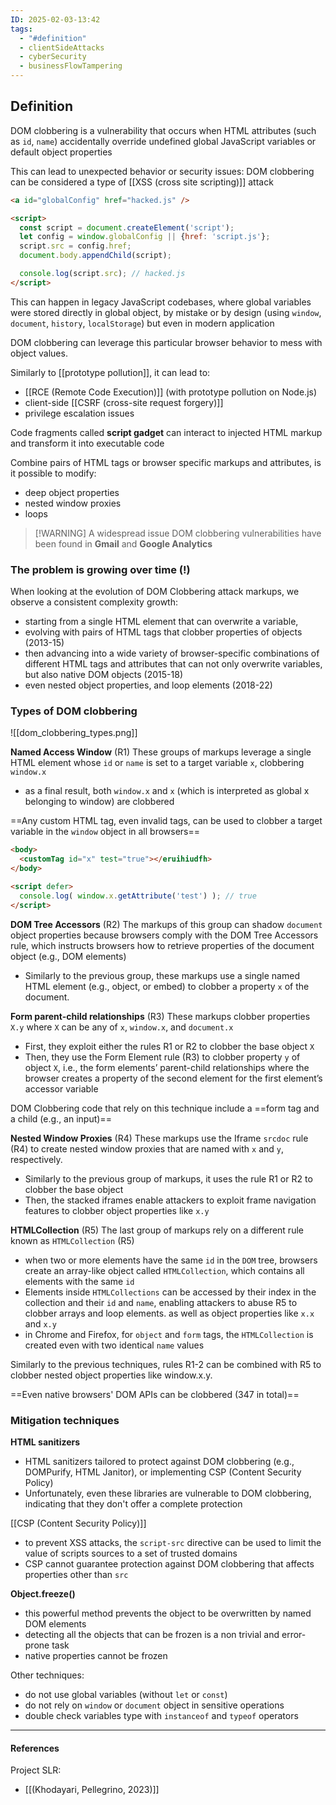 ```yaml
---
ID: 2025-02-03-13:42
tags:
  - "#definition"
  - clientSideAttacks
  - cyberSecurity
  - businessFlowTampering
---
```

## Definition

DOM clobbering is a vulnerability that occurs when HTML attributes (such as `id`, `name`) accidentally override undefined global JavaScript variables or default object properties

This can lead to unexpected behavior or security issues: DOM clobbering can be considered a type of [[XSS (cross site scripting)]] attack

```html
<a id="globalConfig" href="hacked.js" />

<script>
  const script = document.createElement('script');
  let config = window.globalConfig || {href: 'script.js'};
  script.src = config.href;
  document.body.appendChild(script);

  console.log(script.src); // hacked.js
</script>

```

This can happen in legacy JavaScript codebases, where global variables were stored directly in global object, by mistake or by design (using `window`, `document`, `history`, `localStorage`) but even in modern application

DOM clobbering can leverage this particular browser behavior to mess with object values.

Similarly to [[prototype pollution]], it can lead to:
- [[RCE (Remote Code Execution)]] (with prototype pollution on Node.js)
- client-side [[CSRF (cross-site request forgery)]]
- privilege escalation issues

Code fragments called **script gadget** can interact to injected HTML markup and transform it into executable code

Combine pairs of HTML tags or browser specific markups and attributes, is it possible to modify:
- deep object properties
- nested window proxies
- loops

> [!WARNING] A widespread issue
> DOM clobbering vulnerabilities have been found in **Gmail** and **Google Analytics**

### The problem is growing over time (!)

When looking at the evolution of DOM Clobbering attack markups, we observe a consistent complexity growth:
- starting from a single HTML element that can overwrite a variable,
- evolving with pairs of HTML tags that clobber properties of objects (2013-15)
- then advancing into a wide variety of browser-specific combinations of different HTML tags and attributes that can not only overwrite variables, but also native DOM objects (2015-18)
- even nested object properties, and loop elements (2018-22)

### Types of DOM clobbering

![[dom_clobbering_types.png]]

**Named Access Window** (R1)
These groups of markups leverage a single HTML element whose `id` or `name` is set to a target variable `x`, clobbering `window.x` 
- as a final result, both  `window.x` and `x` (which is interpreted as global x belonging to window) are clobbered

==Any custom HTML tag, even invalid tags, can be used to clobber a target variable in the `window` object in all browsers==

```html
<body>
  <customTag id="x" test="true"></eruihiudfh>
</body>

<script defer>
  console.log( window.x.getAttribute('test') ); // true
</script>
```

**DOM Tree Accessors** (R2)
The markups of this group can shadow `document` object properties because browsers comply with the DOM Tree Accessors rule, which instructs browsers how to retrieve properties of the document object (e.g., DOM elements)
- Similarly to the previous group, these markups use a single named HTML element (e.g., object, or embed) to clobber a property `x` of the document.

**Form parent-child relationships** (R3)
These markups clobber properties `X.y` where `X` can be any of `x`, `window.x`, and `document.x`
- First, they exploit either the rules R1 or R2 to clobber the base object `X`
- Then, they use the Form Element rule (R3) to clobber property `y` of object `X`, i.e., the form elements’ parent-child relationships where the browser creates a property of the second element for the first element’s accessor variable

DOM Clobbering code that rely on this technique include a ==form tag and a child (e.g., an input)==

**Nested Window Proxies** (R4)
These markups use the Iframe `srcdoc` rule (R4) to create nested window proxies that are named with `x` and `y`, respectively.
- Similarly to the previous group of markups, it uses the rule R1 or R2 to clobber the base object
- Then, the stacked iframes enable attackers to exploit frame navigation features to clobber object properties like `x.y`

**HTMLCollection** (R5)
The last group of markups rely on a different rule known as `HTMLCollection` (R5)
- when two or more elements have the same `id` in the `DOM` tree, browsers create an array-like object called `HTMLCollection`, which contains all elements with the same `id`
- Elements inside `HTMLCollections` can be accessed by their index in the collection and their `id` and `name`, enabling attackers to abuse R5 to clobber arrays and loop elements. as well as object properties like `x.x` and `x.y`
- in Chrome and Firefox, for `object` and `form` tags, the `HTMLCollection` is created even with two identical `name` values

Similarly to the previous techniques, rules R1-2 can be combined with
R5 to clobber nested object properties like window.x.y.

==Even native browsers' DOM APIs can be clobbered (347 in total)==

### Mitigation techniques

**HTML sanitizers**
- HTML sanitizers tailored to protect against DOM clobbering (e.g., DOMPurify, HTML Janitor), or implementing CSP (Content Security Policy)
- Unfortunately, even these libraries are vulnerable to DOM clobbering, indicating that they don't offer a complete protection

[[CSP (Content Security Policy)]]
- to prevent XSS attacks, the `script-src` directive can be used to limit the value of scripts sources to a set of trusted domains
- CSP cannot guarantee protection against DOM clobbering that affects properties other than `src`

**Object.freeze()**
- this powerful method prevents the object to be overwritten by named DOM elements
- detecting all the objects that can be frozen is a non trivial and error-prone task
- native properties cannot be frozen

Other techniques:
- do not use global variables (without `let` or `const`)
- do not rely on `window` or `document` object in sensitive operations
- double check variables type with `instanceof` and `typeof` operators

---

#### References

Project SLR:
- [[(Khodayari, Pellegrino, 2023)]]

